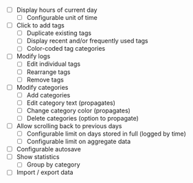 - [ ] Display hours of current day
    - [ ] Configurable unit of time
- [ ] Click to add tags
    - [ ] Duplicate existing tags
    - [ ] Display recent and/or frequently used tags
    - [ ] Color-coded tag categories
- [ ] Modify logs
    - [ ] Edit individual tags
    - [ ] Rearrange tags
    - [ ] Remove tags
- [ ] Modify categories
    - [ ] Add categories
    - [ ] Edit category text (propagates)
    - [ ] Change category color (propagates)
    - [ ] Delete categories (option to propagate)
- [ ] Allow scrolling back to previous days
    - [ ] Configurable limit on days stored in full (logged by time)
    - [ ] Configurable limit on aggregate data
- [ ] Configurable autosave
- [ ] Show statistics
    - [ ] Group by category
- [ ] Import / export data
